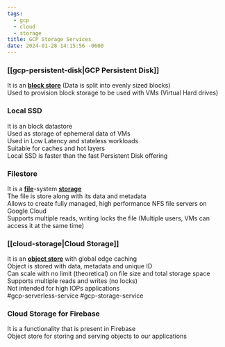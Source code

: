 ```yaml
---
tags:
  - gcp
  - cloud
  - storage
title: GCP Storage Services
date: 2024-01-28 14:15:56 -0600
---
```


### [[gcp-persistent-disk|GCP Persistent Disk]]
It is an **<u>block store</u>** (Data is split into evenly sized blocks)  
Used to provision block storage to be used with VMs (Virtual Hard drives)

### Local SSD
It is an block datastore  
Used as storage of ephemeral data of VMs  
Used in Low Latency and stateless workloads  
Suitable for caches and hot layers  
Local SSD is faster than the fast Persistent Disk offering

### Filestore
It is a **<u>file</u>**-system **<u>storage</u>**  
The file is store along with its data and metadata  
Allows to create fully managed, high performance NFS file servers on Google Cloud  
Supports multiple reads, writing locks the file (Multiple users, VMs can access it at the same time)

### [[cloud-storage|Cloud Storage]]
It is an **<u>object store</u>** with global edge caching  
Object is stored with data, metadata and unique ID  
Can scale with no limit (theoretical) on file size and total storage space  
Supports multiple reads and writes (no locks)  
Not intended for high IOPs applications  
#gcp-serverless-service #gcp-storage-service

### Cloud Storage for Firebase
It is a functionality that is present in Firebase  
Object store for storing and serving objects to our applications
